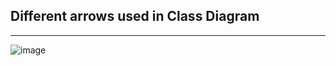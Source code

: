 ## Different arrows used in Class Diagram
-----------------------------------------

![image](https://github.com/user-attachments/assets/de8365e8-2cd5-4028-a77b-45c3c8435ada)
